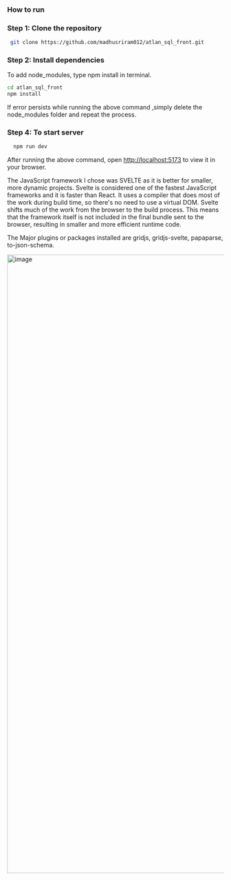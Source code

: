 
### How to run

### Step 1: Clone the repository
```bash
 git clone https://github.com/madhusriram012/atlan_sql_front.git
```
### Step 2: Install dependencies
To add node_modules, type npm install in terminal.
```bash
cd atlan_sql_front
npm install 
```
If error persists while running the above command ,simply delete the node_modules folder and repeat the process.

### Step 4: To start server
```bash
  npm run dev
```
After running the above command, open [http://localhost:5173](http://localhost:5173/) to view it in your browser.


The JavaScript framework I chose was SVELTE as it is better for smaller, more dynamic projects. Svelte is considered one of the fastest JavaScript frameworks and it is faster than React. It uses a compiler that does most of the work during build time, so there's no need to use a virtual DOM. Svelte shifts much of the work from the browser to the build process. This means that the framework itself is not included in the final bundle sent to the browser, resulting in smaller and more efficient runtime code.
 
The Major plugins or packages installed are gridjs, gridjs-svelte, papaparse, to-json-schema.


<img width="1436" alt="image" src="https://github.com/madhusriram012/atlan_sql_front/assets/75003175/a057b402-56a5-435c-b57e-e0bce8d503b0">



